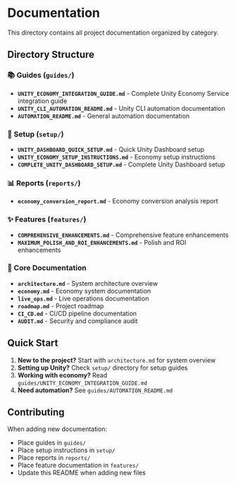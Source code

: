 # Documentation

This directory contains all project documentation organized by category.

## Directory Structure

### 📚 Guides (`guides/`)
- **`UNITY_ECONOMY_INTEGRATION_GUIDE.md`** - Complete Unity Economy Service integration guide
- **`UNITY_CLI_AUTOMATION_README.md`** - Unity CLI automation documentation
- **`AUTOMATION_README.md`** - General automation documentation

### 🚀 Setup (`setup/`)
- **`UNITY_DASHBOARD_QUICK_SETUP.md`** - Quick Unity Dashboard setup
- **`UNITY_ECONOMY_SETUP_INSTRUCTIONS.md`** - Economy setup instructions
- **`COMPLETE_UNITY_DASHBOARD_SETUP.md`** - Complete Unity Dashboard setup

### 📊 Reports (`reports/`)
- **`economy_conversion_report.md`** - Economy conversion analysis report

### ✨ Features (`features/`)
- **`COMPREHENSIVE_ENHANCEMENTS.md`** - Comprehensive feature enhancements
- **`MAXIMUM_POLISH_AND_ROI_ENHANCEMENTS.md`** - Polish and ROI enhancements

### 📖 Core Documentation
- **`architecture.md`** - System architecture overview
- **`economy.md`** - Economy system documentation
- **`live_ops.md`** - Live operations documentation
- **`roadmap.md`** - Project roadmap
- **`CI_CD.md`** - CI/CD pipeline documentation
- **`AUDIT.md`** - Security and compliance audit

## Quick Start

1. **New to the project?** Start with `architecture.md` for system overview
2. **Setting up Unity?** Check `setup/` directory for setup guides
3. **Working with economy?** Read `guides/UNITY_ECONOMY_INTEGRATION_GUIDE.md`
4. **Need automation?** See `guides/AUTOMATION_README.md`

## Contributing

When adding new documentation:
- Place guides in `guides/`
- Place setup instructions in `setup/`
- Place reports in `reports/`
- Place feature documentation in `features/`
- Update this README when adding new files